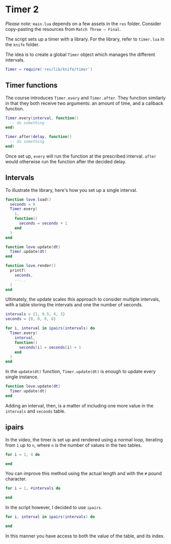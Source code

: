 # Timer 2

_Please note:_ `main.lua` depends on a few assets in the `res` folder. Consider copy-pasting the resources from `Match Three — Final`.

The script sets up a timer with a library. For the library, refer to `timer.lua` in the `knife` folder.

The idea is to create a global `Timer` object which manages the different intervals.

```lua
Timer = require('res/lib/knife/timer')
```

## Timer functions

The course introduces `Timer.every` and `Timer.after`. They function similarly in that they both receive two arguments: an amount of time, and a callback function.

```lua
Timer.every(interval, function()
  -- do something
end)

Timer.after(delay, function()
  -- do something
end)
```

Once set up, `every` will run the function at the prescribed interval. `after` would otherwise run the function after the decided delay.

## Intervals

To illustrate the library, here's how you set up a single interval.

```lua
function love.load()
  seconds = 0
  Timer.every(
    1,
    function()
      seconds = seconds + 1
    end
  )
end

function love.update(dt)
  Timer.update(dt)
end

function love.render()
  printf(
    seconds,
    --...
  )
end
```

Ultimately, the update scales this approach to consider multiple intervals, with a table storing the intervals and one the number of seconds.

```lua
intervals = {1, 0.5, 4, 3}
seconds = {0, 0, 0, 0}

for i, interval in ipairs(intervals) do
  Timer.every(
    interval,
    function()
      seconds[i] = seconds[i] + 1
    end
  )
end
```

In the `update(dt)` function, `Timer.update(dt)` is enough to update every single instance.

```lua
function love.update(dt)
  Timer.update(dt)
end
```

Adding an interval, then, is a matter of including one more value in the `intervals` and `seconds` table.

## ipairs

In the video, the timer is set up and rendered using a normal loop, iterating from `1` up to `n`, where `n` is the number of values in the two tables.

```lua
for i = 1, 4 do

end
```

You can improve this method using the actual length and with the `#` pound character.

```lua
for i = 1, #intervals do

end
```

In the script however, I decided to use `ipairs`.

```lua
for i, interval in ipairs(intervals) do

end
```

In this manner you have access to both the value of the table, and its index.
